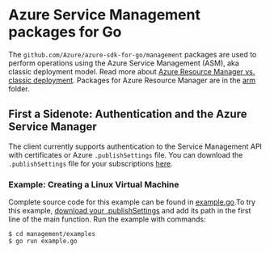 # Azure Service Management packages for Go

The `github.com/Azure/azure-sdk-for-go/management` packages are used to perform operations using the Azure Service Management (ASM), aka classic deployment model. Read more about [Azure Resource Manager vs. classic deployment](https://azure.microsoft.com/documentation/articles/resource-manager-deployment-model/). Packages for Azure Resource Manager are in the [arm](../arm) folder.

## First a Sidenote: Authentication and the Azure Service Manager

The client currently supports authentication to the Service Management
API with certificates or Azure `.publishSettings` file. You can 
download the `.publishSettings` file for your subscriptions
[here](https://manage.windowsazure.com/publishsettings).

### Example: Creating a Linux Virtual Machine

Complete source code for this example can be found in [example.go](/examples/example.go).To try this example, [download your .publishSettings](https://manage.windowsazure.com/publishsettings) and add its path in the first line of the main function. Run the example with commands:

```
$ cd management/examples
$ go run example.go
```